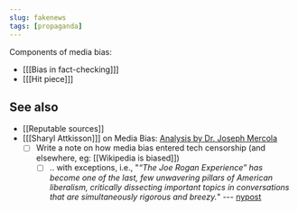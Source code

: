 ```yaml
---
slug: fakenews
tags: [propaganda]
---
```


Components of media bias:

- [[[Bias in fact-checking]]]
- [[[Hit piece]]]

## See also

- [[Reputable sources]]
- [[[Sharyl Attkisson]]] on Media Bias: [Analysis by Dr. Joseph Mercola](https://articles.mercola.com/sites/articles/archive/2020/11/22/sharyl-attkisson-media-bias.aspx)
  - [ ] Write a note on how media bias entered tech censorship (and elsewhere, eg: [[Wikipedia is biased]])
    - [ ] .. with exceptions, i.e., "*“The Joe Rogan Experience” has become one of the last, few unwavering pillars of American liberalism, critically dissecting important topics in conversations that are simultaneously rigorous and breezy.*" --- [nypost](https://nypost.com/2020/12/05/why-the-left-is-lashing-out-at-joe-rogan-and-his-podcast/)
